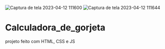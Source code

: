 ![Captura de tela 2023-04-12 111600](https://user-images.githubusercontent.com/111325742/231486118-afdb3b13-8492-46c5-a3ee-0369a167e186.jpg)
![Captura de tela 2023-04-12 111644](https://user-images.githubusercontent.com/111325742/231486151-9ff276ac-4747-4dd0-b29e-b3d8dd88cbbd.jpg)
# Calculadora_de_gorjeta
projeto feito com HTML, CSS e JS
